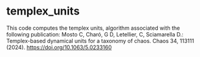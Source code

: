 # templex_units
This code computes the templex units, algorithm associated with the following publication: Mosto C, Charó, G D,  Letellier, C, Sciamarella D.: Templex-based dynamical units for a taxonomy of chaos. Chaos 34, 113111 (2024). https://doi.org/10.1063/5.0233160
